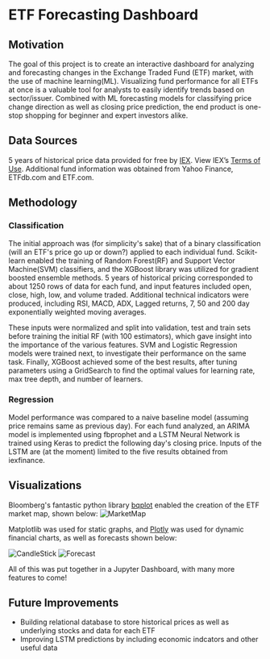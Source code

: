 # ETF Forecasting Dashboard

## Motivation
The goal of this project is to create an interactive dashboard for analyzing and forecasting changes in the Exchange Traded Fund (ETF) market, with the use of machine learning(ML). Visualizing fund performance for all ETFs at once is a valuable tool for analysts to easily identify trends based on sector/issuer. Combined with ML forecasting models for classifying price change direction as well as closing price prediction, the end product is one-stop shopping for beginner and expert investors alike.

## Data Sources
5 years of historical price data provided for free by [IEX](https://iextrading.com/developer/). View IEX’s [Terms of Use](https://iextrading.com/api-exhibit-a/). 
Additional fund information was obtained from Yahoo Finance, ETFdb.com and ETF.com. 

## Methodology
### Classification
The initial approach was (for simplicity's sake) that of a binary classification (will an ETF's price go up or down?) applied to each individual fund. Scikit-learn enabled the training of Random Forest(RF) and Support Vector Machine(SVM) classifiers, and the XGBoost library was utilized for gradient boosted ensemble methods. 5 years of historical pricing corresponded to about 1250 rows of data for each fund, and input features included open, close, high, low, and volume traded. Additional technical indicators were produced, including RSI, MACD, ADX, Lagged returns, 7, 50 and 200 day exponentially weighted moving averages.

These inputs were normalized and split into validation, test and train sets before training the initial RF (with 100 estimators), which gave insight into the importance of the various features. SVM and Logistic Regression models were trained next, to investigate their performance on the same task. Finally, XGBoost achieved some of the best results, after tuning parameters using a GridSearch to find the optimal values for learning rate, max tree depth, and number of learners. 

### Regression
Model performance was compared to a naive baseline model (assuming price remains same as previous day). For each fund analyzed, an ARIMA model is implemented using fbprophet and a LSTM Neural Network is trained using Keras to predict the following day's closing price. Inputs of the LSTM are (at the moment) limited to the five results obtained from iexfinance.

## Visualizations
Bloomberg's fantastic python library [bqplot](https://github.com/bloomberg/bqplot) enabled the creation of the ETF market map, shown below:
![MarketMap](https://github.com/cpease00/etf_forecasting/blob/master/data_science/finance/images/MarketMap.jpg "1-day returns for ETFs by sector")

Matplotlib was used for static graphs, and [Plotly](https://plot.ly/python/candlestick-charts/) was used for dynamic financial charts, as well as forecasts shown below:

![CandleStick](https://github.com/cpease00/etf_forecasting/blob/master/data_science/finance/images/historical.jpg "3 years of daily data")
![Forecast](https://github.com/cpease00/etf_forecasting/blob/master/data_science/finance/images/forecast.jpg "LSTM predictions vs. Naive Model")

All of this was put together in a Jupyter Dashboard, with many more features to come!

## Future Improvements
* Building relational database to store historical prices as well as underlying stocks and data for each ETF
* Improving LSTM predictions by including economic indcators and other useful data
